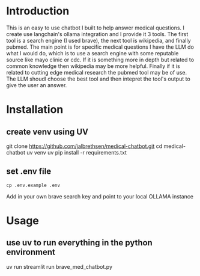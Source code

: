 # Introduction
This is an easy to use chatbot I built to help answer medical questions.
I create use langchain's ollama integration and I provide it 3 tools.
The first tool is a search engine (I used brave), the next tool is wikipedia, and finally pubmed.
The main point is for specific medical questions I have the LLM do what I would do,
which is to use a search engine with some reputable source like mayo clinic or cdc.
If it is something more in depth but related to common knowledge then wikipedia may be more helpful.
Finally if it is related to cutting edge medical research the pubmed tool may be of use. The LLM
shoudl choose the best tool and then intepret the tool's output to give the user an answer.
# Installation
## create venv using UV
git clone https://github.com/jalbrethsen/medical-chatbot.git
cd medical-chatbot
uv venv
uv pip install -r requirements.txt
## set .env file
```
cp .env.example .env
```
Add in your own brave search key and point to your local OLLAMA instance
# Usage 
## use uv to run everything in the python environment
uv run streamlit run brave_med_chatbot.py

